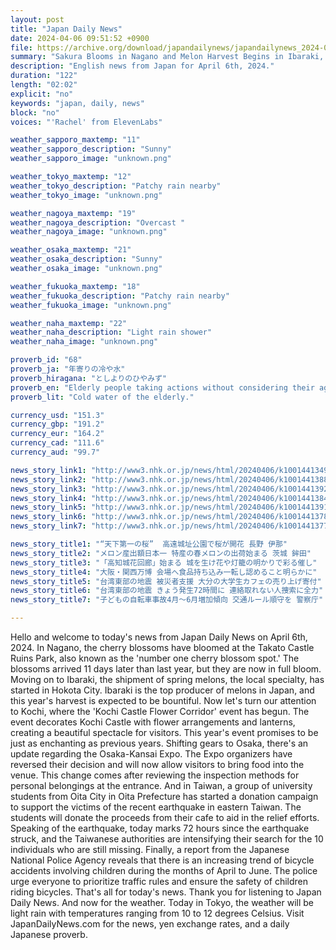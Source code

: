 ```yaml
---
layout: post
title: "Japan Daily News"
date: 2024-04-06 09:51:52 +0900
file: https://archive.org/download/japandailynews/japandailynews_2024-04-06.mp3
summary: "Sakura Blooms in Nagano and Melon Harvest Begins in Ibaraki, & more…"
description: "English news from Japan for April 6th, 2024."
duration: "122"
length: "02:02"
explicit: "no"
keywords: "japan, daily, news"
block: "no"
voices: "'Rachel' from ElevenLabs"

weather_sapporo_maxtemp: "11"
weather_sapporo_description: "Sunny"
weather_sapporo_image: "unknown.png"

weather_tokyo_maxtemp: "12"
weather_tokyo_description: "Patchy rain nearby"
weather_tokyo_image: "unknown.png"

weather_nagoya_maxtemp: "19"
weather_nagoya_description: "Overcast "
weather_nagoya_image: "unknown.png"

weather_osaka_maxtemp: "21"
weather_osaka_description: "Sunny"
weather_osaka_image: "unknown.png"

weather_fukuoka_maxtemp: "18"
weather_fukuoka_description: "Patchy rain nearby"
weather_fukuoka_image: "unknown.png"

weather_naha_maxtemp: "22"
weather_naha_description: "Light rain shower"
weather_naha_image: "unknown.png"

proverb_id: "68"
proverb_ja: "年寄りの冷や水"
proverb_hiragana: "としよりのひやみず"
proverb_en: "Elderly people taking actions without considering their age or strength."
proverb_lit: "Cold water of the elderly."

currency_usd: "151.3"
currency_gbp: "191.2"
currency_eur: "164.2"
currency_cad: "111.6"
currency_aud: "99.7"

news_story_link1: "http://www3.nhk.or.jp/news/html/20240406/k10014413491000.html"
news_story_link2: "http://www3.nhk.or.jp/news/html/20240406/k10014413881000.html"
news_story_link3: "http://www3.nhk.or.jp/news/html/20240406/k10014413921000.html"
news_story_link4: "http://www3.nhk.or.jp/news/html/20240406/k10014413841000.html"
news_story_link5: "http://www3.nhk.or.jp/news/html/20240406/k10014413911000.html"
news_story_link6: "http://www3.nhk.or.jp/news/html/20240406/k10014413781000.html"
news_story_link7: "http://www3.nhk.or.jp/news/html/20240406/k10014413771000.html"

news_story_title1: "“天下第一の桜”  高遠城址公園で桜が開花 長野 伊那"
news_story_title2: "メロン産出額日本一 特産の春メロンの出荷始まる 茨城 鉾田"
news_story_title3: "「高知城花回廊」始まる 城を生け花や灯籠の明かりで彩る催し"
news_story_title4: "大阪・関西万博 会場へ食品持ち込み一転し認めること明らかに"
news_story_title5: "台湾東部の地震 被災者支援 大分の大学生カフェの売り上げ寄付"
news_story_title6: "台湾東部の地震 きょう発生72時間に 連絡取れない人捜索に全力"
news_story_title7: "子どもの自転車事故4月～6月増加傾向 交通ルール順守を 警察庁"

---
```


Hello and welcome to today's news from Japan Daily News on April 6th, 2024. In Nagano, the cherry blossoms have bloomed at the Takato Castle Ruins Park, also known as the 'number one cherry blossom spot.' The blossoms arrived 11 days later than last year, but they are now in full bloom. Moving on to Ibaraki, the shipment of spring melons, the local specialty, has started in Hokota City. Ibaraki is the top producer of melons in Japan, and this year's harvest is expected to be bountiful. Now let's turn our attention to Kochi, where the 'Kochi Castle Flower Corridor' event has begun. The event decorates Kochi Castle with flower arrangements and lanterns, creating a beautiful spectacle for visitors. This year's event promises to be just as enchanting as previous years. Shifting gears to Osaka, there's an update regarding the Osaka-Kansai Expo. The Expo organizers have reversed their decision and will now allow visitors to bring food into the venue. This change comes after reviewing the inspection methods for personal belongings at the entrance. And in Taiwan, a group of university students from Oita City in Oita Prefecture has started a donation campaign to support the victims of the recent earthquake in eastern Taiwan. The students will donate the proceeds from their cafe to aid in the relief efforts. Speaking of the earthquake, today marks 72 hours since the earthquake struck, and the Taiwanese authorities are intensifying their search for the 10 individuals who are still missing. Finally, a report from the Japanese National Police Agency reveals that there is an increasing trend of bicycle accidents involving children during the months of April to June. The police urge everyone to prioritize traffic rules and ensure the safety of children riding bicycles. That's all for today's news. Thank you for listening to Japan Daily News. And now for the weather. Today in Tokyo, the weather will be light rain with temperatures ranging from 10 to 12 degrees Celsius.  Visit JapanDailyNews.com for the news, yen exchange rates, and a daily Japanese proverb.
